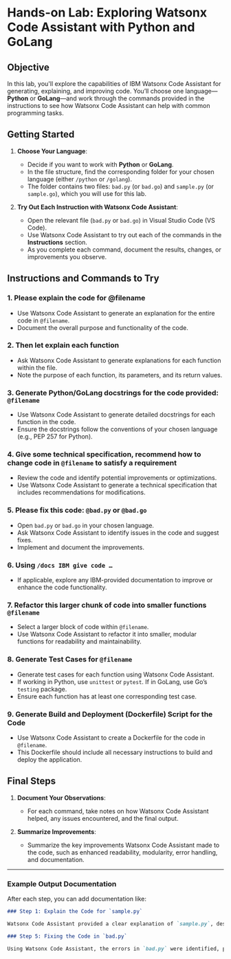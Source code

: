 # Hands-on Lab: Exploring Watsonx Code Assistant with Python and GoLang

## Objective
In this lab, you'll explore the capabilities of IBM Watsonx Code Assistant for generating, explaining, and improving code. You’ll choose one language—**Python** or **GoLang**—and work through the commands provided in the instructions to see how Watsonx Code Assistant can help with common programming tasks.

## Getting Started

1. **Choose Your Language**:
   - Decide if you want to work with **Python** or **GoLang**.
   - In the file structure, find the corresponding folder for your chosen language (either `/python` or `/golang`).
   - The folder contains two files: `bad.py` (or `bad.go`) and `sample.py` (or `sample.go`), which you will use for this lab.

2. **Try Out Each Instruction with Watsonx Code Assistant**:
   - Open the relevant file (`bad.py` or `bad.go`) in Visual Studio Code (VS Code).
   - Use Watsonx Code Assistant to try out each of the commands in the **Instructions** section.
   - As you complete each command, document the results, changes, or improvements you observe.

## Instructions and Commands to Try

### 1. **Please explain the code for @filename**
   - Use Watsonx Code Assistant to generate an explanation for the entire code in `@filename`.
   - Document the overall purpose and functionality of the code.

### 2. **Then let explain each function**
   - Ask Watsonx Code Assistant to generate explanations for each function within the file.
   - Note the purpose of each function, its parameters, and its return values.

### 3. **Generate Python/GoLang docstrings for the code provided: `@filename`**
   - Use Watsonx Code Assistant to generate detailed docstrings for each function in the code.
   - Ensure the docstrings follow the conventions of your chosen language (e.g., PEP 257 for Python).

### 4. **Give some technical specification, recommend how to change code in `@filename` to satisfy a requirement**
   - Review the code and identify potential improvements or optimizations.
   - Use Watsonx Code Assistant to generate a technical specification that includes recommendations for modifications.

### 5. **Please fix this code: `@bad.py` or `@bad.go`**
   - Open `bad.py` or `bad.go` in your chosen language.
   - Ask Watsonx Code Assistant to identify issues in the code and suggest fixes.
   - Implement and document the improvements.

### 6. **Using `/docs IBM give code …`**
   - If applicable, explore any IBM-provided documentation to improve or enhance the code functionality.

### 7. **Refactor this larger chunk of code into smaller functions `@filename`**
   - Select a larger block of code within `@filename`.
   - Use Watsonx Code Assistant to refactor it into smaller, modular functions for readability and maintainability.

### 8. **Generate Test Cases for `@filename`**
   - Generate test cases for each function using Watsonx Code Assistant.
   - If working in Python, use `unittest` or `pytest`. If in GoLang, use Go’s `testing` package.
   - Ensure each function has at least one corresponding test case.

### 9. **Generate Build and Deployment (Dockerfile) Script for the Code**
   - Use Watsonx Code Assistant to create a Dockerfile for the code in `@filename`.
   - This Dockerfile should include all necessary instructions to build and deploy the application.

## Final Steps

1. **Document Your Observations**:
   - For each command, take notes on how Watsonx Code Assistant helped, any issues encountered, and the final output.

2. **Summarize Improvements**:
   - Summarize the key improvements Watsonx Code Assistant made to the code, such as enhanced readability, modularity, error handling, and documentation.

---

### Example Output Documentation

After each step, you can add documentation like:

```markdown
### Step 1: Explain the Code for `sample.py`

Watsonx Code Assistant provided a clear explanation of `sample.py`, describing its purpose as generating and processing complex objects. Each function was outlined, and Watsonx also highlighted how the code flows from data generation to processing and output.

### Step 5: Fixing the Code in `bad.py`

Using Watsonx Code Assistant, the errors in `bad.py` were identified, particularly the missing variable and syntax issues. After implementing the fixes, the code ran successfully without errors.
